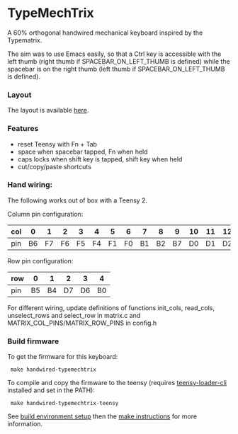 TypeMechTrix
===

A 60% orthogonal handwired mechanical keyboard inspired by the Typematrix.

The aim was to use Emacs easily, so that a Ctrl key is accessible with the left thumb (right thumb if SPACEBAR_ON_LEFT_THUMB is defined) while the spacebar is on the right thumb (left thumb if SPACEBAR_ON_LEFT_THUMB is defined).



### Layout
The layout is available [here](http://www.keyboard-layout-editor.com/#/gists/4110a75ecdb349b13e17).


### Features
 * reset Teensy with Fn + Tab
 * space when spacebar tapped, Fn when held
 * caps locks when shift key is tapped, shift key when held
 * cut/copy/paste shortcuts


### Hand wiring:

The following works out of box with a Teensy 2.

Column pin configuration:

| col | 0  | 1  | 2  | 3  | 4  | 5  | 6  | 7  | 8  | 9  | 10 | 11 | 12 | 13 |
|-----|----|----|----|----|----|----|----|----|----|----|----|----|----|----|
| pin | B6 | F7 | F6 | F5 | F4 | F1 | F0 | B1 | B2 | B7 | D0 | D1 | D2 | D3 |

Row pin configuration:

| row | 0  | 1  | 2  | 3  | 4  |
|-----|----|----|----|----|----|
| pin | B5 | B4 | D7 | D6 | B0 |

For different wiring, update definitions of functions init_cols, read_cols, unselect_rows and select_row in matrix.c and MATRIX_COL_PINS/MATRIX_ROW_PINS in config.h


### Build firmware

To get the firmware for this keyboard:

     make handwired-typemechtrix


To compile and copy the firmware to the teensy (requires [teensy-loader-cli](https://github.com/PaulStoffregen/teensy_loader_cli) installed and set in the PATH):

     make handwired-typemechtrix-teensy


See [build environment setup](https://docs.qmk.fm/build_environment_setup.html) then the [make instructions](https://docs.qmk.fm/make_instructions.html) for more information.



